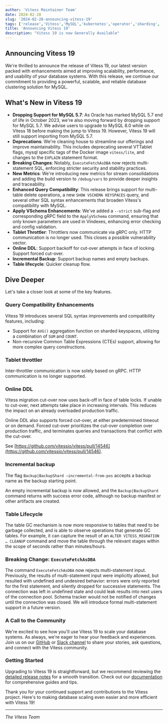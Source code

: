 ```yaml
---
author: 'Vitess Maintainer Team'
date: 2024-02-28
slug: '2024-02-28-announcing-vitess-19'
tags: ['release','Vitess','MySQL','kubernetes','operator','sharding', 'Orchestration', 'Failover', 'High-Availability']
title: 'Announcing Vitess 19'
description: "Vitess 19 is now Generally Available"
---
```



## Announcing Vitess 19

We're thrilled to announce the release of Vitess 19, our latest version packed with enhancements aimed at improving scalability, performance, and usability of your database systems. With this release, we continue our commitment to providing a powerful, scalable, and reliable database clustering solution for MySQL.


## What's New in Vitess 19



* **Dropping Support for MySQL 5.7**: As Oracle has marked MySQL 5.7 end of life in October 2023, we're also moving forward by dropping support for MySQL 5.7. We advise users to upgrade to MySQL 8.0 while on Vitess 18 before making the jump to Vitess 19. However, Vitess 19 will still support importing from MySQL 5.7.
* **Deprecations**: We're cleaning house to streamline our offerings and improve maintainability. This includes deprecating several VTTablet flags, mysql specific tags of the Docker image `vitess/lite`, and changes to the `EXPLAIN` statement format.
* **Breaking Changes**: Notably, `ExecuteFetchAsDBA` now rejects multi-statement SQL, enforcing stricter security and stability practices.
* **New Metrics**: We're introducing new metrics for stream consolidations and adding the build version to `/debug/vars` to provide deeper insights and traceability.
* **Enhanced Query Compatibility**: This release brings support for multi-table delete operations, a new `SHOW VSCHEMA KEYSPACES` query, and several other SQL syntax enhancements that broaden Vitess's compatibility with MySQL.
* **Apply VSchema Enhancements**: We've added a `--strict` sub-flag and corresponding gRPC field to the `ApplyVSchema` command, ensuring that only known parameters are used in Vindexes, enhancing error checking and config validation.
* **Tablet Throttler**: Throttlers now communicate via gRPC only. HTTP communication is no longer used. This closes a possible vulnerability vector. 
* **Online DDL**: Support backoff for cut-over attempts in face of locking. Support forced cut-over.
* **Incremental Backup**: Support backup names and empty backups.
* **Table lifecycle**: Quicker cleanup flow.


## Dive Deeper

Let's take a closer look at some of the key features.


### Query Compatibility Enhancements

Vitess 19 introduces several SQL syntax improvements and compatibility features, including:



* Support for `AVG()` aggregation function on sharded keyspaces, utilizing a combination of `SUM` and `COUNT`.
* Non-recursive Common Table Expressions (CTEs) support, allowing for more complex query constructions.


### Tablet throttler

Inter-throttler communication is now solely based on gRPC. HTTP communication is no longer supported.


### Online DDL

Vitess migration cut-over now uses back-off in face of table locks. If unable to cut-over, next attempts take place in increasing intervals. This reduces the impact on an already overloaded production traffic.

Online DDL also supports forced cut-over, at either predetermined timeout or on demand. Forced cut-over prioritizes the cut-over completion over production traffic, and terminates queries and transactions that conflict with the cut-over.

See [https://github.com/vitessio/vitess/pull/14546](https://github.com/vitessio/vitess/pull/14546).


### Incremental backup

The flag `Backup|BackupShard –incremental-from-pos` accepts a backup name as the backup starting point.

An empty incremental backup is now allowed, and the `Backup|BackupShard` command returns with success error code, although no backup manifest or other artifacts are created.


### Table Lifecycle

The table GC mechanism is now more responsive to tables that need to be garbage collected, and is able to observe operations that generate GC tables. For example, it can capture the result of an `ALTER VITESS_MIGRATION … CLEANUP` command and move the table through the relevant stages within the scope of seconds rather than minutes/hours.


### Breaking Change: `ExecuteFetchAsDBA`

The command `ExecuteFetchAsDBA` now rejects multi-statement input. Previously, the results of multi-statement input were implicitly allowed, but resulted with undefined and undesired behavior: errors were only reported for the first statement, and silently dropped for successive statements. The connection was left in undefined state and could leak results into next users of the connection pool. Schema tracker would not be notified of changes until the connection was closed. We will introduce formal multi-statement support in a future version.

### A Call to the Community

We're excited to see how you'll use Vitess 19 to scale your database systems. As always, we're eager to hear your feedback and experiences. Join us on our [GitHub](https://github.com/vitessio/vitess) or [Slack channel](http://vitess.io/slack) to share your stories, ask questions, and connect with the Vitess community.


### Getting Started

Upgrading to Vitess 19 is straightforward, but we recommend reviewing the [detailed release notes](https://github.com/vitessio/vitess/blob/main/changelog/19.0/19.0.0/release_notes.md) for a smooth transition. Check out our [documentation](https://vitess.io/docs/) for comprehensive guides and tips.

Thank you for your continued support and contributions to the Vitess project. Here's to making database scaling even easier and more efficient with Vitess 19!


---

_The Vitess Team_
